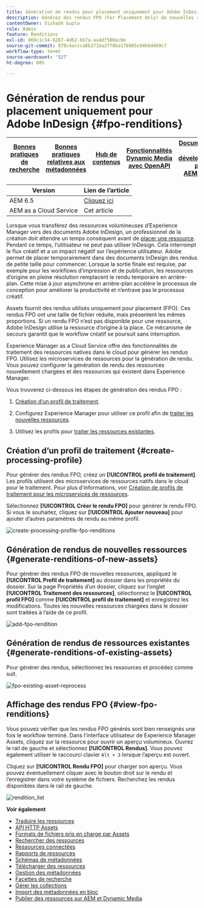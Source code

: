 ```yaml
---
title: Génération de rendus pour placement uniquement pour Adobe InDesign
description: Générez des rendus FPO (For Placement Only) de nouvelles ressources et de ressources existantes à l’aide du workflow Experience Manager Assets et d’ImageMagick.
contentOwner: Vishabh Gupta
role: Admin
feature: Renditions
exl-id: 869c1c34-6287-4d62-bb7a-aa4df580ac0e
source-git-commit: 979c4accca8b271ba2ff0ba176985c94b6d469c7
workflow-type: tm+mt
source-wordcount: '527'
ht-degree: 80%

---
```


# Génération de rendus pour placement uniquement pour Adobe InDesign {#fpo-renditions}

| [Bonnes pratiques de recherche](/help/assets/search-best-practices.md) | [Bonnes pratiques relatives aux métadonnées](/help/assets/metadata-best-practices.md) | [Hub de contenus](/help/assets/product-overview.md) | [Fonctionnalités Dynamic Media avec OpenAPI](/help/assets/dynamic-media-open-apis-overview.md) | [Documentation de développement pour AEM Assets](https://developer.adobe.com/experience-cloud/experience-manager-apis/) |
| ------------- | --------------------------- |---------|----|-----|

| Version | Lien de l’article |
| -------- | ---------------------------- |
| AEM 6.5 | [Cliquez ici](https://experienceleague.adobe.com/en/docs/experience-manager-65/content/assets/administer/configure-fpo-renditions) |
| AEM as a Cloud Service | Cet article |

Lorsque vous transférez des ressources volumineuses d’Experience Manager vers des documents Adobe InDesign, un professionnel de la création doit attendre un temps conséquent avant de [placer une ressource](https://helpx.adobe.com/fr/indesign/using/placing-graphics.html). Pendant ce temps, l’utilisateur ne peut pas utiliser InDesign. Cela interrompt le flux créatif et a un impact négatif sur l’expérience utilisateur. Adobe permet de placer temporairement dans des documents InDesign des rendus de petite taille pour commencer. Lorsque la sortie finale est requise, par exemple pour les workflows d’impression et de publication, les ressources d’origine en pleine résolution remplacent le rendu temporaire en arrière-plan. Cette mise à jour asynchrone en arrière-plan accélère le processus de conception pour améliorer la productivité et n’entrave pas le processus créatif.

Assets fournit des rendus utilisés uniquement pour placement (FPO). Ces rendus FPO ont une taille de fichier réduite, mais présentent les mêmes proportions. Si un rendu FPO n’est pas disponible pour une ressource, Adobe InDesign utilise la ressource d’origine à la place. Ce mécanisme de secours garantit que le workflow créatif se poursuit sans interruption.

Experience Manager as a Cloud Service offre des fonctionnalités de traitement des ressources natives dans le cloud pour générer les rendus FPO. Utilisez les microservices de ressources pour la génération de rendu. Vous pouvez configurer la génération de rendu des ressources nouvellement chargées et des ressources qui existent dans Experience Manager.

Vous trouverez ci-dessous les étapes de génération des rendus FPO :

1. [Création d’un profil de traitement](#create-processing-profile).

1. Configurez Experience Manager pour utiliser ce profil afin de [traiter les nouvelles ressources](#generate-renditions-of-new-assets).
1. Utilisez les profils pour [traiter les ressources existantes](#generate-renditions-of-existing-assets).

## Création d’un profil de traitement {#create-processing-profile}

Pour générer des rendus FPO, créez un **[!UICONTROL profil de traitement]**. Les profils utilisent des microservices de ressources natifs dans le cloud pour le traitement. Pour plus d’informations, voir [Création de profils de traitement pour les microservices de ressources](asset-microservices-configure-and-use.md).

Sélectionnez **[!UICONTROL Créer le rendu FPO]** pour générer le rendu FPO. Si vous le souhaitez, cliquez sur **[!UICONTROL Ajouter nouveau]** pour ajouter d’autres paramètres de rendu au même profil.

![create-processing-profile-fpo-renditions](assets/create-processing-profile-fpo-renditions.png)

## Génération de rendus de nouvelles ressources {#generate-renditions-of-new-assets}

Pour générer des rendus FPO de nouvelles ressources, appliquez le **[!UICONTROL Profil de traitement]** au dossier dans les propriétés du dossier. Sur la page Propriétés d’un dossier, cliquez sur l’onglet **[!UICONTROL Traitement des ressources]**, sélectionnez le **[!UICONTROL profil FPO]** comme **[!UICONTROL profil de traitement]** et enregistrez les modifications. Toutes les nouvelles ressources chargées dans le dossier sont traitées à l’aide de ce profil.

![add-fpo-rendition](assets/add-fpo-rendition.png)


## Génération de rendus de ressources existantes {#generate-renditions-of-existing-assets}

Pour générer des rendus, sélectionnez les ressources et procédez comme suit.

![fpo-existing-asset-reprocess](assets/fpo-existing-asset-reprocess.gif)


## Affichage des rendus FPO {#view-fpo-renditions}

Vous pouvez vérifier que les rendus FPO générés sont bien renseignés une fois le workflow terminé. Dans l’interface utilisateur de Experience Manager Assets, cliquez sur la ressource pour ouvrir un aperçu volumineux. Ouvrez le rail de gauche et sélectionnez **[!UICONTROL Rendus]**. Vous pouvez également utiliser le raccourci clavier `Alt + 3` lorsque l’aperçu est ouvert.

Cliquez sur **[!UICONTROL Rendu FPO]** pour charger son aperçu. Vous pouvez éventuellement cliquer avec le bouton droit sur le rendu et l’enregistrer dans votre système de fichiers. Recherchez les rendus disponibles dans le rail de gauche.

![rendition_list](assets/list-renditions.png)

**Voir également**

* [Traduire les ressources](translate-assets.md)
* [API HTTP Assets](mac-api-assets.md)
* [Formats de fichiers pris en charge par Assets](file-format-support.md)
* [Rechercher des ressources](search-assets.md)
* [Ressources connectées](use-assets-across-connected-assets-instances.md)
* [Rapports de ressources](asset-reports.md)
* [Schémas de métadonnées](metadata-schemas.md)
* [Télécharger des ressources](download-assets-from-aem.md)
* [Gestion des métadonnées](manage-metadata.md)
* [Facettes de recherche](search-facets.md)
* [Gérer les collections](manage-collections.md)
* [Import des métadonnées en bloc](metadata-import-export.md)
* [Publier des ressources sur AEM et Dynamic Media](/help/assets/publish-assets-to-aem-and-dm.md)
